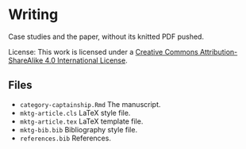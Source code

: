 Writing
================

Case studies and the paper, without its knitted PDF pushed.

License: This work is licensed under a [Creative Commons
Attribution-ShareAlike 4.0 International
License](https://creativecommons.org/licenses/by-sa/4.0/).

## Files

-   `category-captainship.Rmd` The manuscript.
-   `mktg-article.cls` LaTeX style file.
-   `mktg-article.tex` LaTeX template file.
-   `mktg-bib.bib` Bibliography style file.
-   `references.bib` References.
